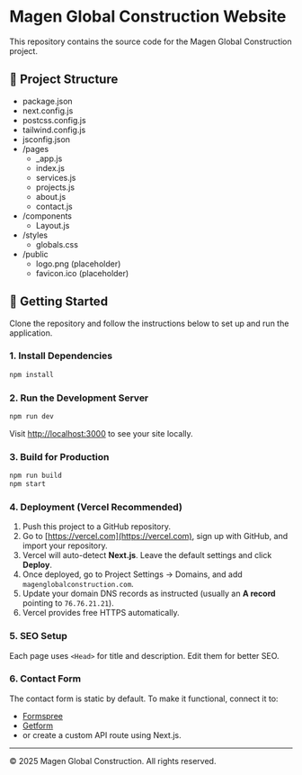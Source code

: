 # Magen Global Construction Website

This repository contains the source code for the Magen Global Construction project.

## 📂 Project Structure
- package.json
- next.config.js
- postcss.config.js
- tailwind.config.js
- jsconfig.json
- /pages
  - _app.js
  - index.js
  - services.js
  - projects.js
  - about.js
  - contact.js
- /components
  - Layout.js
- /styles
  - globals.css
- /public
  - logo.png (placeholder)
  - favicon.ico (placeholder)

## 🚀 Getting Started

Clone the repository and follow the instructions below to set up and run the application.

### 1. Install Dependencies
```bash
npm install
```

### 2. Run the Development Server
```bash
npm run dev
```
Visit [http://localhost:3000](http://localhost:3000) to see your site locally.

### 3. Build for Production
```bash
npm run build
npm start
```

### 4. Deployment (Vercel Recommended)
1. Push this project to a GitHub repository.
2. Go to [https://vercel.com](https://vercel.com), sign up with GitHub, and import your repository.
3. Vercel will auto-detect **Next.js**. Leave the default settings and click **Deploy**.
4. Once deployed, go to Project Settings → Domains, and add `magenglobalconstruction.com`.
5. Update your domain DNS records as instructed (usually an **A record** pointing to `76.76.21.21`).
6. Vercel provides free HTTPS automatically.

### 5. SEO Setup
Each page uses `<Head>` for title and description. Edit them for better SEO.

### 6. Contact Form
The contact form is static by default. To make it functional, connect it to:
- [Formspree](https://formspree.io/)
- [Getform](https://getform.io/)
- or create a custom API route using Next.js.

---

© 2025 Magen Global Construction. All rights reserved.